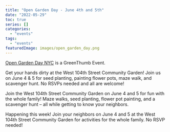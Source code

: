 ```yaml
---
title: "Open Garden Day - June 4th and 5th"
date: "2022-05-29"
toc: true
series: []
categories: 
  - "events"
tags: 
  - "events"
featuredImage: images/open_garden_day.png
---
```



[Open Garden Day NYC](https://www.nycgovparks.org/events/open-garden-day-nyc) is a GreenThumb Event.

Get your hands dirty at the West 104th Street Community Garden! Join us on June 4 & 5 for seed planting, painting flower pots, maze walk, and scavenger hunt. No RSVPs needed and all are welcome!

Join the West 104th Street Community Garden on June 4 and 5 for fun with the whole family! Maze walks, seed planting, flower pot painting, and a scavenger hunt – all while getting to know your neighbors.

Happening this week! Join your neighbors on June 4 and 5 at the West 104th Street Community Garden for activities for the whole family. No RSVP needed!
